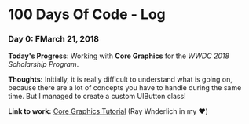 # 100 Days Of Code - Log

### Day 0: FMarch 21, 2018

**Today's Progress**: Working with **Core Graphics** for the *WWDC 2018 Scholarship Program*.

**Thoughts:** Initially, it is really difficult to understand what is going on, because there are a lot of concepts you have to handle during the same time. But I managed to create a custom UIButton class!

**Link to work:** [Core Graphics Tutorial](https://www.raywenderlich.com/162315/core-graphics-tutorial-part-1-getting-started) (Ray Wnderlich in my ❤️)
